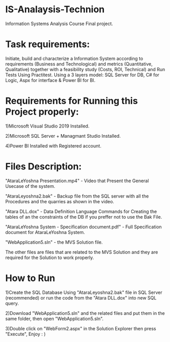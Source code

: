 # IS-Analaysis-Technion
Information Systems Analysis Course Final project.

# Task requirements:
Initiate, build and characterize a Information System according to requirements (Business and Technological) and metrics (Quantitative, Qualitative) together with a feasibility study (Costs, ROI, Technical) and Run Tests Using Practitest.
Using a 3 layers model: SQL Server for DB, C# for Logic, Aspx for interface & Power BI for BI.

# Requirements for Running this Project properly:

1)Microsoft Visual Studio 2019 Installed.

2)Microsoft SQL Server + Managmant Studio Installed.

4)Power BI Installed with Registered account.

# Files Description:
"AtaraLeYoshna Presentation.mp4" - Video that Present the General Usecase of the system.  

"AtaraLeyoshna2.bak" - Backup file from the SQL server with all the Procedures and the quarries as shown in the video. 

"Atara DLL.dox" - Data Definition Language Commands for Creating the tables of an the constraints of the DB if you preffer not to use the Bak File.

"AtaraLeYoshna System - Specification document.pdf" - Full Specification document for AtaraLeYoshna System.

"WebApplication5.sln" - the MVS Solution file. 
 
 The other files are files that are related to the MVS Solution and they are required for the Solution to work properly.
 
 # How to Run
 
 1)Create the SQL Database Using "AtaraLeyoshna2.bak" file in SQL Server (recommended) or run the code from the "Atara DLL.dox" into new SQL query.
 
 2)Download "WebApplication5.sln" and the related files and put them in the same folder, then open "WebApplication5.sln".
 
 3)Double click on "WebForm2.aspx" in the Solution Explorer then press "Execute", Enjoy : ) 
